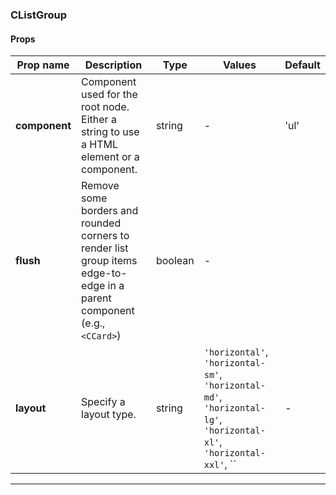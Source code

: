 ### CListGroup

#### Props

| Prop name     | Description                                                                                                             | Type    | Values                                                                                                                 | Default |
| ------------- | ----------------------------------------------------------------------------------------------------------------------- | ------- | ---------------------------------------------------------------------------------------------------------------------- | ------- |
| **component** | Component used for the root node. Either a string to use a HTML element or a component.                                 | string  | -                                                                                                                      | 'ul'    |
| **flush**     | Remove some borders and rounded corners to render list group items edge-to-edge in a parent component (e.g., `<CCard>`) | boolean | -                                                                                                                      |         |
| **layout**    | Specify a layout type.                                                                                                  | string  | `'horizontal'`, `'horizontal-sm'`, `'horizontal-md'`, `'horizontal-lg'`, `'horizontal-xl'`, `'horizontal-xxl'`, `` | - |

---
